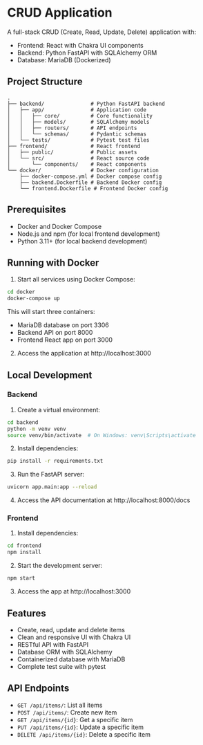 # CRUD Application

A full-stack CRUD (Create, Read, Update, Delete) application with:
- Frontend: React with Chakra UI components
- Backend: Python FastAPI with SQLAlchemy ORM
- Database: MariaDB (Dockerized)

## Project Structure

```
.
├── backend/               # Python FastAPI backend
│   ├── app/               # Application code
│   │   ├── core/          # Core functionality
│   │   ├── models/        # SQLAlchemy models
│   │   ├── routers/       # API endpoints
│   │   └── schemas/       # Pydantic schemas
│   └── tests/             # Pytest test files
├── frontend/              # React frontend
│   ├── public/            # Public assets
│   └── src/               # React source code
│       └── components/    # React components
└── docker/                # Docker configuration
    ├── docker-compose.yml # Docker compose config
    ├── backend.Dockerfile # Backend Docker config
    └── frontend.Dockerfile # Frontend Docker config
```

## Prerequisites

- Docker and Docker Compose
- Node.js and npm (for local frontend development)
- Python 3.11+ (for local backend development)

## Running with Docker

1. Start all services using Docker Compose:

```bash
cd docker
docker-compose up
```

This will start three containers:
- MariaDB database on port 3306
- Backend API on port 8000
- Frontend React app on port 3000

2. Access the application at http://localhost:3000

## Local Development

### Backend

1. Create a virtual environment:

```bash
cd backend
python -m venv venv
source venv/bin/activate  # On Windows: venv\Scripts\activate
```

2. Install dependencies:

```bash
pip install -r requirements.txt
```

3. Run the FastAPI server:

```bash
uvicorn app.main:app --reload
```

4. Access the API documentation at http://localhost:8000/docs

### Frontend

1. Install dependencies:

```bash
cd frontend
npm install
```

2. Start the development server:

```bash
npm start
```

3. Access the app at http://localhost:3000

## Features

- Create, read, update and delete items
- Clean and responsive UI with Chakra UI
- RESTful API with FastAPI
- Database ORM with SQLAlchemy
- Containerized database with MariaDB
- Complete test suite with pytest

## API Endpoints

- `GET /api/items/`: List all items
- `POST /api/items/`: Create new item
- `GET /api/items/{id}`: Get a specific item
- `PUT /api/items/{id}`: Update a specific item
- `DELETE /api/items/{id}`: Delete a specific item